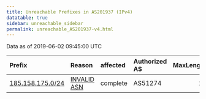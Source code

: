 ```yaml
---
title: Unreachable Prefixes in AS201937 (IPv4)
datatable: true
sidebar: unreachable_sidebar
permalink: unreachable_AS201937-v4.html
---
```


Data as of 2019-06-02 09:45:00 UTC


<div class="datatable-begin"></div>

| Prefix                                                     | Reason                                                                                                   | affected   | Authorized AS   |   MaxLength | Anchor                                         |   unreachable /24s |
|:-----------------------------------------------------------|:---------------------------------------------------------------------------------------------------------|:-----------|:----------------|------------:|:-----------------------------------------------|-------------------:|
| [185.158.175.0/24](https://stat.ripe.net/185.158.175.0/24) | [INVALID ASN](https://rpki-validator.ripe.net/announcement-preview?asn=AS201937&prefix=185.158.175.0/24) | complete   | AS51274         |          24 | [RIPE](unreachable_RIPE_NCC_RPKI_Root-v4.html) |                  1 |

<div class="datatable-end"></div>